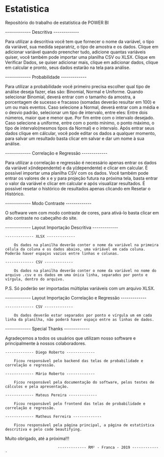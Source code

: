 # Estatistica
Repositório do trabalho de estatística de POWER BI

------------- Descritiva -------------

Para utilizar a descritiva você tem que fornecer o nome da variável, o tipo da variável, sua medida separatriz, o tipo de amostra e os dados. Clique em adicionar variável quando preencher tudo, adicione quantas variáveis quiser, você também pode importar uma planilha CSV ou XLSX. Clique em Verificar Dados, se quiser adicionar mais, clique em adicionar dados, clique em calcular e pronto, seus dados estarão na tela para análise.

------------- Probabilidade -------------

Para utilizar a probabilidade você primeiro precisa escolher qual tipo de análise deseja fazer, elas são: Binomial, Normal e Uniforme. Quando selecionar Binomial, deverá entrar com o tamanho da amostra, a porcentagem de sucesso e fracasso (somadas deverão resultar em 100) e um ou mais eventos. Caso selecione a Normal, deverá entrar com a média e o desvio padrão, selecionar um tipo de intervalo, entre eles: Entre dois números, maior que e menor que. Por fim entre com o intervalo desejado. Caso selecione a uniforme, entre com o ponto mínimo, o ponto máximo, o tipo de intervalo(mesmos tipos da Normal) e o intervalo.
Após entrar seus dados clique em cálcular, você pode editar os dados a qualquer momento, para salvar um resultado basta clicar em salvar e dar um nome à sua análise.

------------- Correlação e Regressão -------------

Para utilizar a correlação e regressão é necessário apenas entrar os dados da variável x(independente) e da y(dependente) e clicar em calcular. É possível importar uma planilha CSV com os dados. Você também pode entrar os valores de x e y para projeção futura na próxima tela, basta entrar o valor da variável e clicar em calcular e após visualizar resultados. É possível resetar o histórico de resultados apenas clicando em Resetar o Histórico.

------------- Modo Contraste -------------

O software vem com modo contraste de cores, para ativá-lo basta clicar em alto contraste no cabeçalho do site.

------------- Layout Importação Descritiva -------------

    ------------- XLSX -------------

        Os dados na planilha deverão conter o nome da variável na primeira célula da coluna e os dados abaixo, uma váriável em cada coluna. Poderão haver espaços vazios entre linhas e colunas. 

    ------------- CSV -------------

        Os dados na planilha deverão conter o nome da variável no nome do arquivo .csv e os dados em uma única linha, separados por ponto e vírgula, dentro do arquivo.

P.S. Só poderão ser importadas múltiplas variáveis com um arquivo XLSX.

------------- Layout Importação Correlação e Regressão -------------

    ------------- CSV -------------

        Os dados deverão estar separados por ponto e vírgula um em cada linha da planilha, não poderá haver espaço entre as linhas de dados.

------------- Special Thanks -------------

Agradeçemos a todos os usuários que utilizam nosso software e principalmente à nossos colaboradores.

    ------------- Diego Roberto -------------

        Ficou responsável pelo backend das telas de probabilidade e correlação e regressão.

    ------------- Mário Roberto -------------
    
        Ficou responsável pela documentação do software, pelos testes de cálculos e pela apresentação.

    ------------- Mateus Pereira -------------

        Ficou responsável pelo frontend das telas de probabilidade e correlação e regressão.

    ------------- Matheus Ferreira -------------

        Ficou responsável pela página principal, a página de estatística descritiva e pelo code beautifying. 

Muito obrigado, até a próxima!!!

                            ------------- RM² - Franca - 2019 -------------